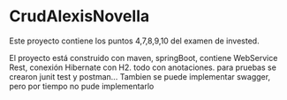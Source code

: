 # CrudAlexisNovella
Este proyecto contiene los puntos 4,7,8,9,10 del examen de invested.

El proyecto está construido con maven, springBoot, contiene WebService Rest, conexión Hibernate con H2. todo con anotaciones. para pruebas se crearon junit test y postman... Tambien se puede implementar swagger, pero por tiempo no pude implementarlo
